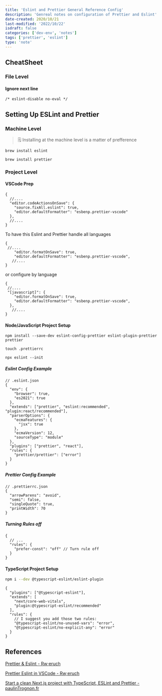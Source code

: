 ```yaml
---
title: 'Eslint and Prettier General Reference Config'
description: 'Genreal notes on configuration of Prettier and Eslint'
date-created: 2020/10/21
last-modified: '2022/10/22'
isdraft: false
categories: ['dev-env', 'notes']
tags: ['prettier', 'eslint']
type: 'note'
---
```



## CheatSheet 

### File Level

#### Ignore next line

```
/* eslint-disable no-eval */

```

## Setting Up ESLint and Prettier

### Machine Level 

> 🗒️ Installing at the machine level is a matter of prefference 

```shell
brew install eslint
```

```shell
brew install prettier
```

### Project Level 

#### VSCode Prep 

```json:title=".vscode/setting.json"
{
  //....
  "editor.codeActionsOnSave": {
    "source.fixAll.eslint": true,
    "editor.defaultFormatter": "esbenp.prettier-vscode"
  },
  //....
}
```

To have this Eslint and Prettier handle all languages 

```json:title=".vscode/setting.json"
{
 //....
    "editor.formatOnSave": true,
    "editor.defaultFormatter": "esbenp.prettier-vscode",
   //....
}
```

or configure by language

```json:title=".vscode/setting.json"
{
 //....
 "[javascript]": {
    "editor.formatOnSave": true,
    "editor.defaultFormatter": "esbenp.prettier-vscode",
  },
   //....
}
```


#### Node/JavaScript Project Setup

```shell
npm install --save-dev eslint-config-prettier eslint-plugin-prettier prettier
```

```shell
touch .prettierrc
```

```shell
npx eslint --init
```

##### Eslint Config Example

```json:title=".eslint.json"
// .eslint.json
{
  "env": {
    "browser": true,
    "es2021": true
  },
  "extends": ["prettier", "eslint:recommended", "plugin:react/recommended"],
  "parserOptions": {
    "ecmaFeatures": {
      "jsx": true
    },
    "ecmaVersion": 12,
    "sourceType": "module"
  },
  "plugins": ["prettier", "react"],
  "rules": {
    "prettier/prettier": ["error"]
  }
}
```


##### Prettier Config Example

```json:title=".prettierrc.json"
// .prettierrc.json
{
  "arrowParens": "avoid",
  "semi": false,
  "singleQuote": true,
  "printWidth": 70
}
```

##### Turning Rules off 

```json:title=".eslint.json"
{
  // ...
  "rules": {
    "prefer-const": "off" // Turn rule off
  }
}
```


#### TypeScript Project Setup 

```sh 
npm i --dev @typescript-eslint/eslint-plugin
```

```json:title=".eslint.json"
{
  "plugins": ["@typescript-eslint"],
  "extends": [
    "next/core-web-vitals",
    "plugin:@typescript-eslint/recommended"
  ],
  "rules": {
    // I suggest you add those two rules:
    "@typescript-eslint/no-unused-vars": "error",
    "@typescript-eslint/no-explicit-any": "error"
  }
}
```




## References

[Prettier & Eslint - Rw;eruch](https://www.robinwieruch.de/prettier-eslint)

[Prettier Eslint in VSCode - Rw;eruch](https://www.robinwieruch.de/how-to-use-prettier-vscode)

[Start a clean Next.js project with TypeScript, ESLint and Prettier - paulinTrognon.fr](https://paulintrognon.fr/blog/typescript-prettier-eslint-next-js)